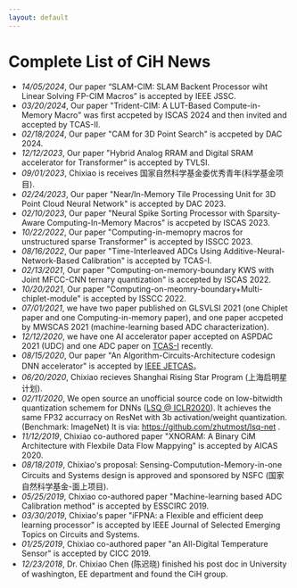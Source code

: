 ```yaml
---
layout: default
---
```


# Complete List of CiH News

* _14/05/2024_, Our paper “SLAM-CIM: SLAM Backent Processor wiht Linear Solving FP-CIM Macros” is accepted by IEEE JSSC. 
* _03/20/2024_, Our paper "Trident-CIM: A LUT-Based Compute-in-Memory Macro" was first accpeted by ISCAS 2024 and then invited and accepted by TCAS-II.
* _02/18/2024_, Our paper "CAM for 3D Point Search" is accpeted by DAC 2024.
* _12/12/2023_, Our paper "Hybrid Analog RRAM and Digital SRAM accelerator for Transformer" is accepted by TVLSI.
* _09/01/2023_, Chixiao is receives 国家自然科学基金委优秀青年(科学基金项目).
* _02/24/2023_, Our paper "Near/In-Memory Tile Processing Unit for 3D Point Cloud Neural Network" is accepted by DAC 2023.
* _02/10/2023_, Our paper "Neural Spike Sorting Processor with Sparsity-Aware Computing-In-Memory Macros" is accpeted by ISCAS 2023.
* _10/22/2022_, Our paper "Computing-in-memopry macros for unstructured sparse Transformer" is accepted by ISSCC 2023.
* _08/16/2022_, Our paper "Time-Interleaved ADCs Using Additive-Neural-Network-Based Calibration" is accepted by TCAS-I.
* _02/13/2021_, Our paper "Computing-on-memory-boundary KWS with Joint MFCC-CNN ternary quantization" is accepted by ISCAS 2022.
* _10/20/2021_, Our paper "Computing-on-meomry-boundary+Multi-chiplet-module" is accepted by ISSCC 2022.
* _07/01/2021_, we have two paper published on GLSVLSI 2021 (one Chiplet paper and one Computing-in-memory paper), and one paper accpeted by MWSCAS 2021 (machine-learning based ADC characterization).
* _12/12/2020_, we have one AI accelerator paper accepted on ASPDAC 2021 (UDC) and one ADC paper on [TCAS-I](https://ieeexplore.ieee.org/document/9264739/) recently. 
* _08/15/2020_, Our paper "An Algorithm-Circuits-Architecture codesign DNN accelerator" is accepted by [IEEE JETCAS](https://ieeexplore.ieee.org/document/9162116)。
* _06/20/2020_, Chixiao recieves Shanghai Rising Star Program (上海启明星计划).
* _02/11/2020_, We open source an unofficial source code on low-bitwidth quantization schemem for DNNs ([LSQ @ ICLR2020](https://arxiv.org/abs/1902.08153)). It achieves the same FP32 accurracy on ResNet with 3b activation/weight quantization.(Benchmark: ImageNet) It is via: https://github.com/zhutmost/lsq-net .
* _11/12/2019_, Chixiao co-authored paper "XNORAM: A Binary CiM Architecture with Flexbile Data Flow Mappying" is accepted by AICAS 2020.
* _08/18/2019_, Chixiao's proposal: Sensing-Computution-Memory-in-one Circuits and Systems design is approved and sponsored by NSFC (国家自然科学基金-面上项目).
* _05/25/2019_, Chixiao co-authored paper "Machine-learning based ADC Calibration method" is accepted by ESSCIRC 2019.
* _03/30/2019_, Chixiao's paper "iFPNA: a Flexible and efficient deep learning processor" is accepted by IEEE Journal of Selected Emerging Topics on Circuits and Systems.
* _01/25/2019_, Chixiao co-authored paper "an All-Digital Temperature Sensor" is accepted by CICC 2019.
* _12/23/2018_, Dr. Chixiao Chen (陈迟晓) finished his post doc in University of washington, EE department and found the CiH group.
